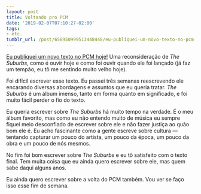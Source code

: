 ```yaml
---
layout: post
title: Voltando pro PCM
date: '2019-02-07T07:10:27-02:00'
tags:
- etc.
tumblr_url: /post/658950999513448448/eu-publiquei-um-novo-texto-no-pcm-hoje-uma
---
```

[Eu publiquei um novo texto no PCM hoje!](https://paomortadela.com.br/post/658050218106011648/o-passado-e-o-presente-se-confundem-em-the-suburbs) Uma reconsideração de _The Suburbs_, como é ouvir hoje e como foi ouvir quando ele foi lançado (já faz um tempão, eu tô me sentindo muito velho hoje).

Foi difícil escrever esse texto. Eu passei três semanas reescrevendo ele encarando diversas abordagens e assuntos que eu queria tratar. _The Suburbs_ é um álbum imenso, tanto em forma quanto em significado, e foi muito fácil perder o fio do texto.

Eu queria escrever sobre _The Suburbs_ há muito tempo na verdade. É o meu álbum favorito, mas como eu não entendo muito de música eu sempre fiquei meio desconfiado de escrever sobre ele e não fazer justiça ao quão bom ele é. Eu acho fascinante como a gente escreve sobre cultura — tentando capturar um pouco do artista, um pouco da época, um pouco da obra e um pouco de nós mesmos.

No fim foi bom escrever sobre _The Suburbs_ e eu tô satisfeito com o texto final. Tem muita coisa que eu ainda quero escrever sobre ele, mas quem sabe daqui alguns anos.

Eu ainda quero escrever sobre a volta do PCM também. Vou ver se faço isso esse fim de semana.


